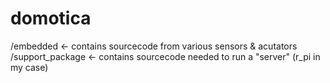 domotica
========

/embedded                           <- contains sourcecode from various sensors & acutators
/support_package                    <- contains sourcecode needed to run a "server" (r_pi in my case)
